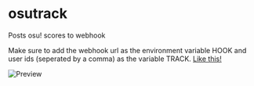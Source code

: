 # osutrack
Posts osu! scores to webhook

Make sure to add the webhook url as the environment variable HOOK and user ids (seperated by a comma) as the variable TRACK.
[Like this!](https://i.imgur.com/XeHNtee.png)

![Preview](https://i.imgur.com/NrxkAWc.png)
